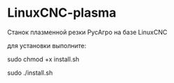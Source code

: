 # LinuxCNC-plasma
Станок плазменной резки РусАгро на базе LinuxCNC

для установки выполните:

sudo chmod +x install.sh

sudo ./install.sh
